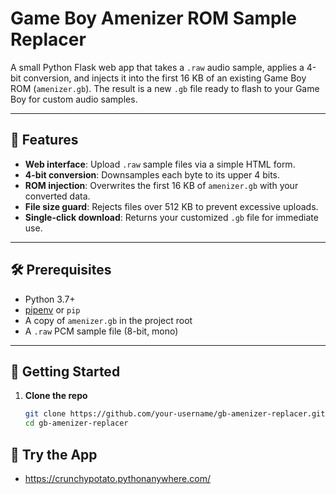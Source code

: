 # Game Boy Amenizer ROM Sample Replacer

A small Python Flask web app that takes a `.raw` audio sample, applies a 4-bit conversion, and injects it into the first 16 KB of an existing Game Boy ROM (`amenizer.gb`). The result is a new `.gb` file ready to flash to your Game Boy for custom audio samples.

---

## 🚀 Features

- **Web interface**: Upload `.raw` sample files via a simple HTML form.
- **4-bit conversion**: Downsamples each byte to its upper 4 bits.
- **ROM injection**: Overwrites the first 16 KB of `amenizer.gb` with your converted data.
- **File size guard**: Rejects files over 512 KB to prevent excessive uploads.
- **Single-click download**: Returns your customized `.gb` file for immediate use.

---

## 🛠️ Prerequisites

- Python 3.7+
- [pipenv](https://pipenv.pypa.io/en/latest/) or `pip`
- A copy of `amenizer.gb` in the project root
- A `.raw` PCM sample file (8-bit, mono)

---

## 📖 Getting Started

1. **Clone the repo**  
   ```bash
   git clone https://github.com/your-username/gb-amenizer-replacer.git
   cd gb-amenizer-replacer

## 📖 Try the App
- https://crunchypotato.pythonanywhere.com/
   
